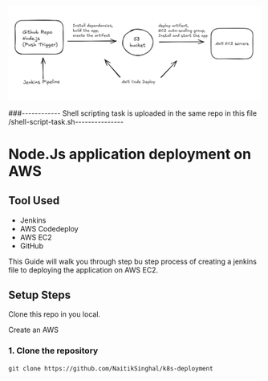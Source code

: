 ![Architecture Diagram](./CICD.png)

###------------ Shell scripting task is uploaded in the same repo in this file /shell-script-task.sh--------------- 
# Node.Js application deployment on AWS 
## Tool Used 
- Jenkins
- AWS Codedeploy
- AWS EC2
- GitHub

This Guide will walk you through step bu step process of creating a jenkins file to deploying the application on AWS EC2.

## Setup Steps

Clone this repo in you local. 

Create an AWS

### 1. Clone the repository

```
git clone https://github.com/NaitikSinghal/k8s-deployment
```
